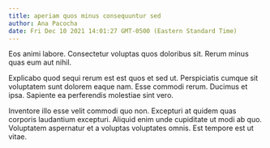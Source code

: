 ```yaml
---
title: aperiam quos minus consequuntur sed
author: Ana Pacocha
date: Fri Dec 10 2021 14:01:27 GMT-0500 (Eastern Standard Time)
---
```

Eos animi labore. Consectetur voluptas quos doloribus sit. Rerum minus quas eum aut nihil.

 Explicabo quod sequi rerum est est quos et sed ut. Perspiciatis cumque sit voluptatem sunt dolorem eaque nam. Esse commodi rerum. Ducimus et ipsa. Sapiente ea perferendis molestiae sint vero.

 Inventore illo esse velit commodi quo non. Excepturi at quidem quas corporis laudantium excepturi. Aliquid enim unde cupiditate ut modi ab quo. Voluptatem aspernatur et a voluptas voluptates omnis. Est tempore est ut vitae.